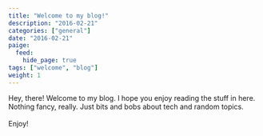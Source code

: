 ```yaml
---
title: "Welcome to my blog!"
description: "2016-02-21"
categories: ["general"]
date: "2016-02-21"
paige:
  feed:
    hide_page: true
tags: ["welcome", "blog"]
weight: 1
---
```


Hey, there! Welcome to my blog. I hope you enjoy reading the stuff in here. Nothing fancy, really. Just bits and bobs about tech and random topics.<br/><br/>
Enjoy!
